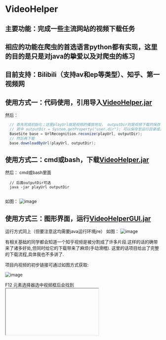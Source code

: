# VideoHelper

## 主要功能：完成一些主流网站的视频下载任务
## 相应的功能在爬虫的首选语言python都有实现，这里的目的是只是对java的挚爱以及对爬虫的练习
## 目前支持：Bilibili（支持av和ep等类型）、知乎、第一视频网

## 使用方式一：代码使用，引用导入[VideoHelper.jar](https://github.com/asche910/VideoHelper/raw/master/VideoHelper.jar)
然后：
```JAVA
  // 首先完成初始化；这里playUrl就是视频的播放地址， outputDir则是视频下载的保存目录
  // 其中 outputDir = System.getProperty("user.dir"); 可以保存至运行目录或自定义
  BaseSite base = UrlRecognition.reconize(playUrl, outputDir);
  // 然后再下载
  base.downloadByUrl(playUrl, outputDir);

```

## 使用方式二：cmd或bash，下载[VideoHelper.jar](https://github.com/asche910/VideoHelper/raw/master/VideoHelper.jar)
然后：
cmd或bash里面
```
  // 后面outputDir可选
  java -jar playUrl outputDir
  
```
如图：
![image](https://github.com/asche910/VideoHelper/blob/master/screenshots/TIM%E6%88%AA%E5%9B%BE20181027201653.png)

## 使用方式三：图形界面，运行[VideoHelperGUI.jar](https://github.com/asche910/VideoHelper/raw/master/VideoHelperGUI.jar)
运行方式同上（但要注意这均需要java运行环境jre）
如图：
![image](https://github.com/asche910/VideoHelper/blob/master/screenshots/TIM%E6%88%AA%E5%9B%BE20181027212558.png)




有相关基础的同学都会知道一个知乎视频是被分割成了许多片段.这样的话的确带来了诸多好处,但同时给它的下载带来了麻烦(手动滑稽).
这里的话项目给出了完整的下载流程,具体我也不多讲了.

项目内视频的初步链接可通过如图方式获取:

![image](https://github.com/asche910/VideoHelper/blob/master/screenshots/Screenshot%20from%202018-09-17%2020-21-16.png)

F12 元素选择器选中视频框后会找到<iframe>标签,其中的src就是对应的视频初步链接
  

最后详细介绍参照这里:
https://www.cnblogs.com/apknet/p/9664987.html

